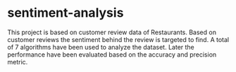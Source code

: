 # sentiment-analysis
This project is based on customer review data of Restaurants. Based on customer reviews the sentiment behind the review is targeted to find. A total of 7 algorithms have been used to analyze the dataset. Later the performance have been evaluated based on the accuracy and precision metric. 
